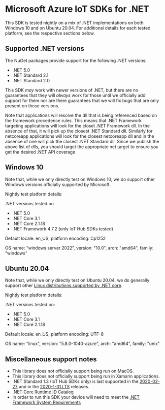 # Microsoft Azure IoT SDKs for .NET

This SDK is tested nightly on a mix of .NET implementations on both Windows 10 and on Ubuntu 20.04. For additional details for each tested platform, see the respective sections below. 

## Supported .NET versions

The NuGet packages provide support for the following .NET versions:
- .NET 5.0
- .NET Standard 2.1
- .NET Standard 2.0

This SDK _may_ work with newer versions of .NET, but there are no guarantees that they will _always_ work for those until we officially add support for them nor are there guarantees that we will fix bugs that are only present on those versions.

Note that applications will resolve the dll that is being referenced based on the framework precedence rules. This means that .NET Framework targeting applications will look for the closet .NET Framework dll. In the absence of that, it will pick up the closest .NET Standard dll. Similarly for netcoreapp applications will look for the closest netcoreapp dll and in the absence of one will pick the closest .NET Standard dll. Since we publish the above list of dlls, you should target the appropriate net target to ensure you get the desired .NET API coverage

## Windows 10

Note that, while we only directly test on Windows 10, we do support other Windows versions officially supported by Microsoft.

Nightly test platform details:

.NET versions tested on
- .NET 5.0
- .NET Core 3.1
- .NET Core 2.1.18
- .NET Framework 4.7.2 (only IoT Hub SDKs tested)


Default locale: en_US, platform encoding: Cp1252

OS name: "windows server 2022", version: "10.0", arch: "amd64", family: "windows"

## Ubuntu 20.04

Note that, while we only directly test on Ubuntu 20.04, we do generally support other [Linux distributions supported by .NET core](https://docs.microsoft.com/dotnet/core/install/linux).

Nightly test platform details:

.NET versions tested on:
- .NET 5.0
- .NET Core 3.1
- .NET Core 2.1.18

Default locale: en_US, platform encoding: UTF-8

OS name: "linux", version: "5.8.0-1040-azure", arch: "amd64", family: "unix"

## Miscellaneous support notes

- This library does not officially support being run on MacOS.
- This library does not officially support being run in Xamarin applications.
- .NET Standard 1.3 (IoT Hub SDKs only) is last supported in the [2020-02-27](https://github.com/Azure/azure-iot-sdk-csharp/releases/tag/2020-2-27) and in the [2020-1-31 LTS](https://github.com/Azure/azure-iot-sdk-csharp/releases/tag/lts_2020-1-31) releases.
- [.NET Core Runtime ID Catalog](https://docs.microsoft.com/dotnet/core/rid-catalog)
- In order to run this SDK your device will need to meet the [.NET Framework System Requirements](https://docs.microsoft.com/dotnet/framework/get-started/system-requirements)

